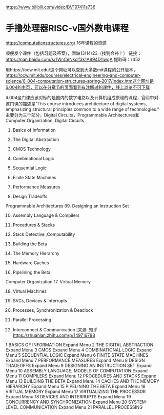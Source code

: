 



https://www.bilibili.com/video/BV197411s736


# 手撸处理器RISC-v国外数电课程

https://computationstructures.org/
16年课程的资源

顺便发个课件（包括习题及答案），暂缺13/14/23（找到会补上）
链接：https://pan.baidu.com/s/1WnCeNkclf3k1A894D1IwgA 
提取码：r452

用https://ocw.mit.edu/这个网址可以查到大多数mit课程的公开版本，https://ocw.mit.edu/courses/electrical-engineering-and-computer-science/6-004-computation-structures-spring-2017/index.htm这个网址是6.004的主页，可以在分章节的页面看到有注解过的课件，线上浏览不可下载

6.004这门课应该对标的是国内的数字电路以及计算机组成原理的课程，官网中对这门课的描述是“This course introduces architecture of digital systems, emphasizing structural principles common to a wide range of technologies.”
主要分为三个部分，Digital Circuits，Programmable Architectures和Computer Organization.
Digital Circuits
01. Basics of Information

02. The Digital Abstraction

03. CMOS Technology

04. Combinational Logic

05. Sequential Logic

06. Finite State Machines

07. Performance Measures

08. Design Tradeoffs

Programmable Architectures
09. Designing an Instruction Set

10. Assembly Language & Compilers

11. Procedures & Stacks

12. Stack Detective ;Computability

13. Building the Beta

14. The Memory Hierarchy

15. Hardware Caches

16. Pipelining the Beta

Computer Organization
17. Virtual Memory

18. Virtual Machines

19. SVCs, Devices & Interrupts

20. Processes, Synchronization & Deadlock

21. Parallel Processing

22. Interconnect & Communication
[来源: 知乎 https://zhuanlan.zhihu.com/p/149716788 



1 BASICS OF INFORMATION
Expand Menu
2 THE DIGITAL ABSTRACTION
Expand Menu
3 CMOS
Expand Menu
4 COMBINATIONAL LOGIC
Expand Menu
5 SEQUENTIAL LOGIC
Expand Menu
6 FINITE STATE MACHINES
Expand Menu
7 PERFORMANCE MEASURES
Expand Menu
8 DESIGN TRADEOFFS
Expand Menu
9 DESIGNING AN INSTRUCTION SET
Expand Menu
10 ASSEMBLY LANGUAGE, MODELS OF COMPUTATION
Expand Menu
11 COMPILERS
Expand Menu
12 PROCEDURES AND STACKS
Expand Menu
13 BUILDING THE BETA
Expand Menu
14 CACHES AND THE MEMORY HIERARCHY
Expand Menu
15 PIPELINING THE BETA
Expand Menu
16 VIRTUAL MEMORY
Expand Menu
17 VIRTUALIZING THE PROCESSOR
Expand Menu
18 DEVICES AND INTERRUPTS
Expand Menu
19 CONCURRENCY AND SYNCHRONIZATION
Expand Menu
20 SYSTEM-LEVEL COMMUNICATION
Expand Menu
21 PARALLEL PROCESSING














